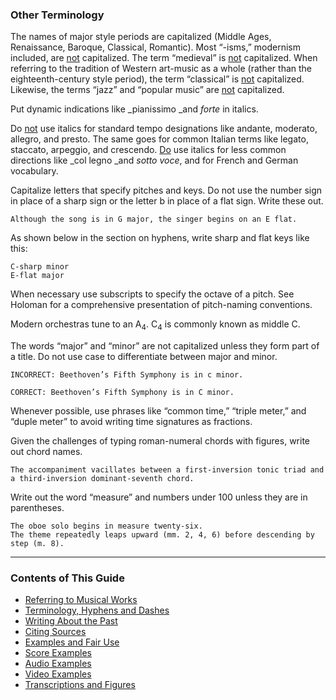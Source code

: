 ### Other Terminology

The names of major style periods are capitalized (Middle Ages, Renaissance, Baroque, Classical, Romantic). Most “-isms,” modernism included, are <span style="text-decoration:underline;">not</span> capitalized. The term “medieval” is <span style="text-decoration:underline;">not</span> capitalized. When referring to the tradition of Western art-music as a whole (rather than the eighteenth-century style period), the term “classical” is <span style="text-decoration:underline;">not</span> capitalized. Likewise, the terms “jazz” and “popular music” are <span style="text-decoration:underline;">not</span> capitalized.

Put dynamic indications like _pianissimo _and _forte_ in italics.

Do <span style="text-decoration:underline;">not</span> use italics for standard tempo designations like andante, moderato, allegro, and presto. The same goes for common Italian terms like legato, staccato, arpeggio, and crescendo. <span style="text-decoration:underline;">Do</span> use italics for less common directions like _col legno _and _sotto voce_, and for French and German vocabulary.

Capitalize letters that specify pitches and keys. Do not use the number sign in place of a sharp sign or the letter b in place of a flat sign. Write these out.   

	Although the song is in G major, the singer begins on an E flat.  

As shown below in the section on hyphens, write sharp and flat keys like this: 

	C-sharp minor
	E-flat major 

When necessary use subscripts to specify the octave of a pitch. See Holoman for a comprehensive presentation of pitch-naming conventions.

Modern orchestras tune to an A<sub>4</sub>. C<sub>4</sub> is commonly known as middle C.  

The words “major” and “minor” are not capitalized unless they form part of a title. Do not use case to differentiate between major and minor. 

	INCORRECT: Beethoven’s Fifth Symphony is in c minor.

	CORRECT: Beethoven’s Fifth Symphony is in C minor.

Whenever possible, use phrases like “common time,” “triple meter,” and “duple meter” to avoid writing time signatures as fractions. 

Given the challenges of typing roman-numeral chords with figures, write out chord names.

	The accompaniment vacillates between a first-inversion tonic triad and a third-inversion dominant-seventh chord. 

Write out the word “measure” and numbers under 100 unless they are in parentheses.

	The oboe solo begins in measure twenty-six.
	The theme repeatedly leaps upward (mm. 2, 4, 6) before descending by step (m. 8). 
-----

### Contents of This Guide

- [Referring to Musical Works](1_works.md)
- [Terminology, Hyphens and Dashes](2_terms.md)
- [Writing About the Past](3_past.md)
- [Citing Sources](4_citing_sources.md)
- [Examples and Fair Use](5_examples_intro.md)
- [Score Examples](6_score_example.md)
- [Audio Examples](7_audio_example.md)
- [Video Examples](8_video_example.md)
- [Transcriptions and Figures](9_transcriptions_figures.md)
